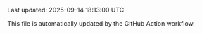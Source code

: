 Last updated: 2025-09-14 18:13:00 UTC

This file is automatically updated by the GitHub Action workflow.

